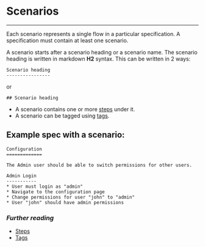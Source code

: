 # Scenarios
-------
Each scenario represents a single flow in a particular specification. A specification must contain at least one scenario.

A scenario starts after a scenario heading or a scenario name. The scenario heading is written in markdown **H2** syntax. This can be written in 2 ways:

```
Scenario heading
----------------
```

or


```
## Scenario heading
```

* A scenario contains one or more [steps](steps.md) under it.
* A scenario can be tagged using [tags](tags.md).

## Example spec with a scenario:

```
Configuration
=============

The Admin user should be able to switch permissions for other users.

Admin Login
-----------
* User must login as "admin"
* Navigate to the configuration page
* Change permissions for user "john" to "admin"
* User "john" should have admin permissions
```

### *Further reading*
* [Steps](steps.md)
* [Tags](tags.md)
